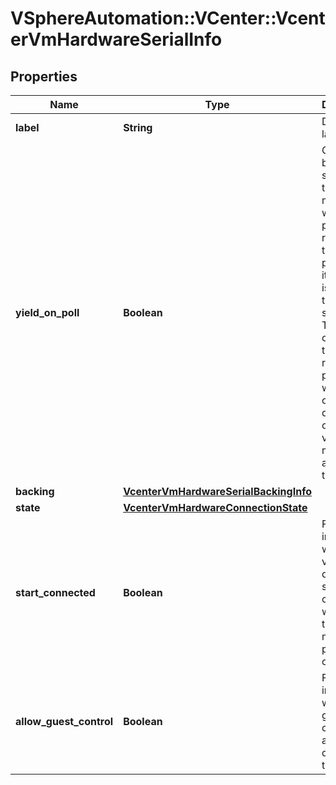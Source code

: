# VSphereAutomation::VCenter::VcenterVmHardwareSerialInfo

## Properties
Name | Type | Description | Notes
------------ | ------------- | ------------- | -------------
**label** | **String** | Device label. | 
**yield_on_poll** | **Boolean** | CPU yield behavior. If set to true, the virtual machine will periodically relinquish the processor if its sole task is polling the virtual serial port. The amount of time it takes to regain the processor will depend on the degree of other virtual machine activity on the host. | 
**backing** | [**VcenterVmHardwareSerialBackingInfo**](VcenterVmHardwareSerialBackingInfo.md) |  | 
**state** | [**VcenterVmHardwareConnectionState**](VcenterVmHardwareConnectionState.md) |  | 
**start_connected** | **Boolean** | Flag indicating whether the virtual device should be connected whenever the virtual machine is powered on. | 
**allow_guest_control** | **Boolean** | Flag indicating whether the guest can connect and disconnect the device. | 


